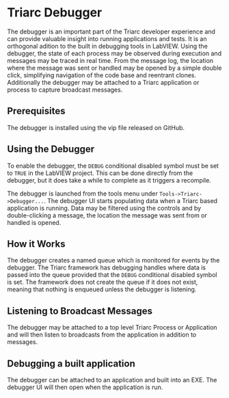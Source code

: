 # Triarc Debugger

The debugger is an important part of the Triarc developer experience and can provide valuable insight into running applications and tests. 
It is an orthogonal adition to the built in debugging tools in LabVIEW. 
Using the debugger, the state of each process may be observed during execution and messages may be traced in real time.
From the message log, the location where the message was sent or handled may be opened by a simple double click, simplifying navigation of the code base and reentrant clones.
Additionally the debugger may be attached to a Triarc application or process to capture broadcast messages. 

## Prerequisites

The debugger is installed using the vip file released on GitHub.

## Using the Debugger

To enable the debugger, the `DEBUG` conditional disabled symbol must be set to `TRUE` in the LabVIEW project.
This can be done directly from the debugger, but it does take a while to complete as it triggers a recompile.

The debugger is launched from the tools menu under `Tools->Triarc->Debugger...`.
The debugger UI starts populating data when a Triarc based application is running.
Data may be filtered using the controls and by double-clicking a message, the location the message was sent from or handled is opened.

## How it Works

The debugger creates a named queue which is monitored for events by the debugger.
The Triarc framework has debugging handles where data is passed into the queue provided that the `DEBUG` conditional disabled symbol is set. 
The framework does not create the queue if it does not exist, meaning that nothing is enqueued unless the debugger is listening.

## Listening to Broadcast Messages

The debugger may be attached to a top level Triarc Process or Application and will then listen to broadcasts from the application in addition to messages.

## Debugging a built application

The debugger can be attached to an application and built into an EXE.
The debugger UI will then open when the application is run.